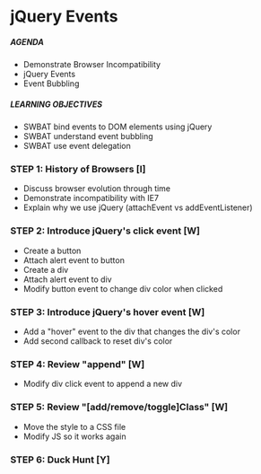 # jQuery Events

##### AGENDA
- Demonstrate Browser Incompatibility
- jQuery Events
- Event Bubbling

##### LEARNING OBJECTIVES
- SWBAT bind events to DOM elements using jQuery
- SWBAT understand event bubbling
- SWBAT use event delegation

### STEP 1: History of Browsers [I]
- Discuss browser evolution through time
- Demonstrate incompatibility with IE7
- Explain why we use jQuery (attachEvent vs addEventListener)

### STEP 2: Introduce jQuery's click event [W]
- Create a button
- Attach alert event to button
- Create a div
- Attach alert event to div
- Modify button event to change div color when clicked

### STEP 3: Introduce jQuery's hover event [W]
- Add a "hover" event to the div that changes the div's color
- Add second callback to reset div's color

### STEP 4: Review "append" [W]
- Modify div click event to append a new div

### STEP 5: Review "[add/remove/toggle]Class" [W]
- Move the style to a CSS file
- Modify JS so it works again

### STEP 6: Duck Hunt [Y]
